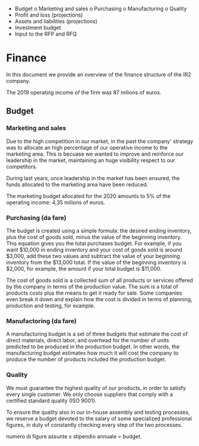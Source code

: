 -	Budget 
    o	Marketing and sales
    o	Purchasing
    o	Manufacturing
    o	Quality
-	Profit and loss (projections)
-	Assets and liabilities (projections)
-	Investment budget
-	Input to the RFP and RFQ

# Finance
In this document we provide an overview of the finance structure of the IR2 company.

The 2019 operating income of the firm was 87 milions of euros.

## Budget

### Marketing and sales
Due to the high competition in our market, in the past the company' strategy was to allocate an high percentage of our operative income to the marketing area. This is becuase we wanted to improve and reinforce our leadership in the market, maintaining an huge visibility respect to our competitors.

During last years, once leadership in the market has been ensured, the funds allocated to the marketing area have been reduced. 

The marketing budget allocated for the 2020 amounts to 5% of the operating income: 4,35 milions of euros.


### Purchasing (da fare)

The budget is created using a simple formula: the desired ending inventory, plus the cost of goods sold, minus the value of the beginning inventory. This equation gives you the total purchases budget. For example, if you want $10,000 in ending inventory and your cost of goods sold is around $3,000, add these two values and subtract the value of your beginning inventory from the $13,000 total. If the value of the beginning inventory is $2,000, for example, the amount if your total budget is $11,000.

The cost of goods sold is a collected sum of all products or services offered by the company in terms of the production value. The sum is a total of products costs plus the means to get it ready for sale. Some companies even break it down and explain how the cost is divided in terms of planning, production and testing, for example.


### Manufactoring (da fare)
A manufacturing budget is a set of three budgets that estimate the cost of direct materials, direct labor, and overhead for the number of units predicted to be produced in the production budget. In other words, the manufacturing budget estimates how much it will cost the company to produce the number of products included the production budget.

### Quality

We must guarantee the highest quality of our products, in order to satisfy every single customer. We only choose suppliers that comply with a certified standard quality (ISO 9001).

To ensure the quality also in our in-house assembly and testing processes, we reserve a budget devoted to the salary of some specialized professional figures, in duty of constantly checking every step of the two processes. 

numero di figure assunte x stipendio annuale = budget.
